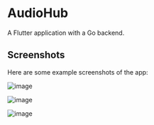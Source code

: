 # AudioHub

A Flutter application with a Go backend. 

## Screenshots

Here are some example screenshots of the app:

![image](https://github.com/user-attachments/assets/02875fcb-f430-4eb0-91aa-97bf994abd98)

![image](https://github.com/user-attachments/assets/ec0017e3-620f-4c41-bd13-5ef08c18a1a5)

![image](https://github.com/user-attachments/assets/8766c49a-fff0-4ae1-9734-2f8774057723)

